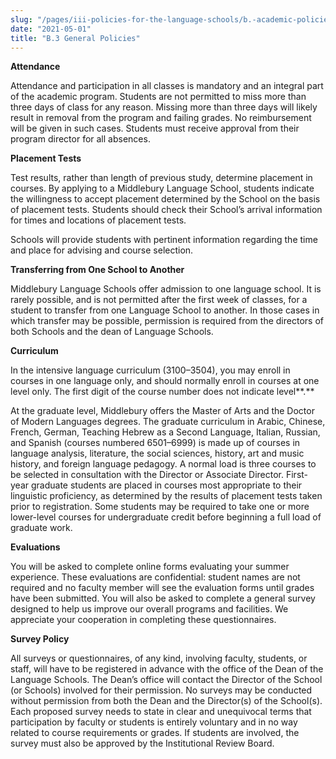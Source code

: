 ```yaml
---
slug: "/pages/iii-policies-for-the-language-schools/b.-academic-policies/b.3-general-policies"
date: "2021-05-01"
title: "B.3 General Policies"
---
```


**Attendance**

Attendance and participation in all classes is mandatory and an integral part of the academic program. Students are not permitted to miss more than three days of class for any reason. Missing more than three days will likely result in removal from the program and failing grades. No reimbursement will be given in such cases. Students must receive approval from their program director for all absences.

**Placement Tests**

Test results, rather than length of previous study, determine placement in courses. By applying to a Middlebury Language School, students indicate the willingness to accept placement determined by the School on the basis of placement tests. Students should check their School’s arrival information for times and locations of placement tests.

Schools will provide students with pertinent information regarding the time and place for advising and course selection.

**Transferring from One School to Another**

Middlebury Language Schools offer admission to one language school. It is rarely possible, and is not permitted after the first week of classes, for a student to transfer from one Language School to another. In those cases in which transfer may be possible, permission is required from the directors of both Schools and the dean of Language Schools.

**Curriculum**

In the intensive language curriculum (3100–3504), you may enroll in courses in one language only, and should normally enroll in courses at one level only. The first digit of the course number does not indicate level**.**

At the graduate level, Middlebury offers the Master of Arts and the Doctor of Modern Languages degrees. The graduate curriculum in Arabic, Chinese, French, German, Teaching Hebrew as a Second Language, Italian, Russian, and Spanish (courses numbered 6501–6999) is made up of courses in language analysis, literature, the social sciences, history, art and music history, and foreign language pedagogy. A normal load is three courses to be selected in consultation with the Director or Associate Director. First-year graduate students are placed in courses most appropriate to their linguistic proficiency, as determined by the results of placement tests taken prior to registration. Some students may be required to take one or more lower-level courses for undergraduate credit before beginning a full load of graduate work.

**Evaluations**

You will be asked to complete online forms evaluating your summer experience. These evaluations are confidential: student names are not required and no faculty member will see the evaluation forms until grades have been submitted. You will also be asked to complete a general survey designed to help us improve our overall programs and facilities. We appreciate your cooperation in completing these questionnaires.

**Survey Policy**

All surveys or questionnaires, of any kind, involving faculty, students, or staff, will have to be registered in advance with the office of the Dean of the Language Schools. The Dean’s office will contact the Director of the School (or Schools) involved for their permission. No surveys may be conducted without permission from both the Dean and the Director(s) of the School(s). Each proposed survey needs to state in clear and unequivocal terms that participation by faculty or students is entirely voluntary and in no way related to course requirements or grades. If students are involved, the survey must also be approved by the Institutional Review Board.
